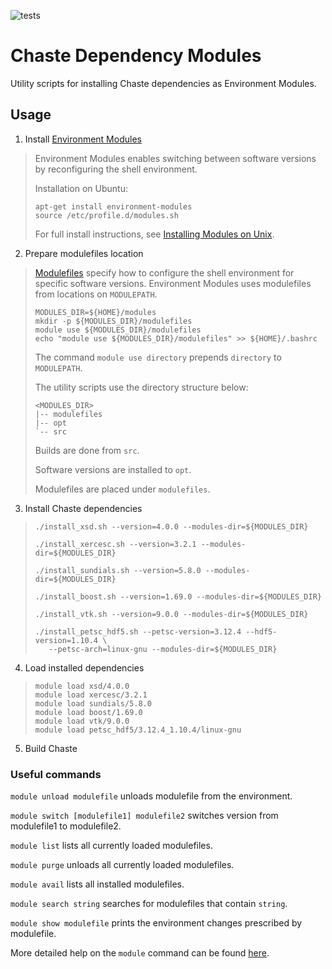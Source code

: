 ![tests](https://github.com/Chaste/dependency-modules/actions/workflows/ubuntu.yml/badge.svg)

# Chaste Dependency Modules
Utility scripts for installing Chaste dependencies as Environment Modules.

## Usage
1. Install [Environment Modules](https://modules.readthedocs.io/)

>Environment Modules enables switching between software versions by reconfiguring the shell environment.
>
>Installation on Ubuntu:
>
>```
>apt-get install environment-modules
>source /etc/profile.d/modules.sh
>```
>For full install instructions, see [Installing Modules on Unix](https://modules.readthedocs.io/en/latest/INSTALL.html).

2. Prepare modulefiles location

>[Modulefiles](https://modules.readthedocs.io/en/latest/modulefile.html) specify how to configure the shell environment for specific software versions. Environment Modules uses modulefiles from locations on `MODULEPATH`.
>
>```
>MODULES_DIR=${HOME}/modules
>mkdir -p ${MODULES_DIR}/modulefiles
>module use ${MODULES_DIR}/modulefiles
>echo "module use ${MODULES_DIR}/modulefiles" >> ${HOME}/.bashrc
>```
>
>The command `module use directory` prepends `directory` to `MODULEPATH`.
>
>The utility scripts use the directory structure below:
>
>```
><MODULES_DIR>
>|-- modulefiles
>|-- opt
>`-- src
>```
>
>Builds are done from `src`.
>
>Software versions are installed to `opt`.
>
>Modulefiles are placed under `modulefiles`.


3. Install Chaste dependencies

>```
>./install_xsd.sh --version=4.0.0 --modules-dir=${MODULES_DIR}
>
>./install_xercesc.sh --version=3.2.1 --modules-dir=${MODULES_DIR}
>
>./install_sundials.sh --version=5.8.0 --modules-dir=${MODULES_DIR}
>
>./install_boost.sh --version=1.69.0 --modules-dir=${MODULES_DIR}
>
>./install_vtk.sh --version=9.0.0 --modules-dir=${MODULES_DIR}
>
>./install_petsc_hdf5.sh --petsc-version=3.12.4 --hdf5-version=1.10.4 \
>    --petsc-arch=linux-gnu --modules-dir=${MODULES_DIR}
>```

4. Load installed dependencies

>```
>module load xsd/4.0.0
>module load xercesc/3.2.1
>module load sundials/5.8.0
>module load boost/1.69.0
>module load vtk/9.0.0
>module load petsc_hdf5/3.12.4_1.10.4/linux-gnu
>```

5. Build Chaste

### Useful commands

`module unload modulefile` unloads modulefile from the environment.

`module switch [modulefile1] modulefile2` switches version from modulefile1 to modulefile2.

`module list` lists all currently loaded modulefiles.

`module purge` unloads all currently loaded modulefiles.

`module avail` lists all installed modulefiles.

`module search string` searches for modulefiles that contain `string`.

`module show modulefile` prints the environment changes prescribed by modulefile.

More detailed help on the `module` command can be found [here](https://modules.readthedocs.io/en/latest/module.html).


